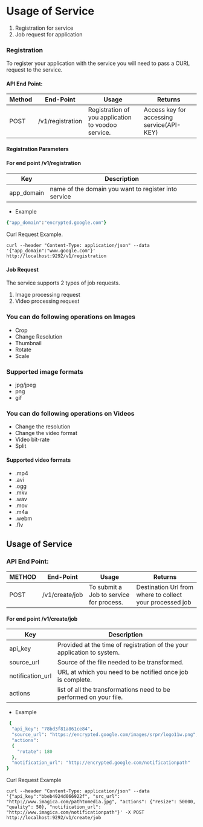 
Usage of Service
================

1. Registration for service
2. Job request for application

### Registration

To register your application with the service you will need to pass a CURL request to the service.

#### API End Point:

| Method | End-Point        | Usage                                              | Returns                                                  |
|--------|------------------|----------------------------------------------------|----------------------------------------------------------|
| POST	 | /v1/registration	| Registration of you application to voodoo service. | Access key for accessing service(API-KEY)                |

#### Registration Parameters
#### For end point /v1/registration

|    Key   |Description                                          |
|----------|-----------------------------------------------------|
|app_domain| name of the domain you want to register into service|

* Example

```ruby
{"app_domain":"encrypted.google.com"}
```
Curl Request Example.
```
curl --header "Content-Type: application/json" --data '{"app_domain":"www.google.com"}' http://localhost:9292/v1/registration
```
#### Job Request

The service supports 2 types of job requests.

1. Image processing request
2. Video processing request

### You can do following operations on Images
* Crop
* Change Resolution
* Thumbnail
* Rotate
* Scale

### Supported image formats
* jpg/jpeg
* png
* gif

### You can do following operations on Videos
* Change the resolution
* Change the video format
* Video bit-rate
* Split

#### Supported video formats
* .mp4
* .avi
* .ogg
* .mkv
* .wav
* .mov
* .m4a
* .webm
* .flv


Usage of Service
----------------

### API End Point:
| METHOD | End-Point        | Usage                                              | Returns                                                  |
|--------|------------------|----------------------------------------------------|----------------------------------------------------------|
| POST	 | /v1/create/job	| To submit a Job to service for process.            | Destination Url from where to collect your processed job |


#### For end point /v1/create/job
|Key             |Description                                                             |
|----------------|------------------------------------------------------------------------|
|api_key         | Provided at the time of registration of the your application to system.|
|source_url      | Source of the file needed to be transformed.                           |
|notification_url| URL at which you need to be notified once job is complete.             |
|actions         | list of all the transformations need to be performed on your file.     |

* Example

```ruby
 {
  "api_key": "78bd3f81a861ce84",
  "source_url": "https://encrypted.google.com/images/srpr/logo11w.png",
  "actions": 
  {
    "rotate": 180
  },
  "notification_url": "http://encrypted.google.com/notificationpath"
}
```

Curl Request Example
```
curl --header "Content-Type: application/json" --data '{"api_key":"bbeb4924d066922f", "src_url": "http://www.imagica.com/pathtomedia.jpg", "actions": {"resize": 50000, "quality": 50}, "notification_url": "http://www.imagica.com/notificationpath"}' -X POST http://localhost:9292/v1/create/job
```